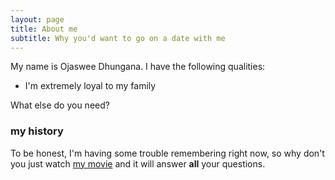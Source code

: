 ```yaml
---
layout: page
title: About me
subtitle: Why you'd want to go on a date with me
---
```


My name is Ojaswee Dhungana. I have the following qualities:

- I'm extremely loyal to my family

What else do you need?

### my history

To be honest, I'm having some trouble remembering right now, so why don't you just watch [my movie](http://en.wikipedia.org/wiki/The_Princess_Bride_%28film%29) and it will answer **all** your questions.
